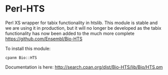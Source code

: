 # Perl-HTS
Perl XS wrapper for tabix functionality in htslib. 
This module is stable and we are using it in production, but it will no longer be developed as the tabix functionality has now been added to the much more complete https://github.com/Ensembl/Bio-HTS

To install this module:

```cpanm Bio::HTS```

Documentation is here:
http://search.cpan.org/dist/Bio-HTS/lib/Bio/HTS.pm
